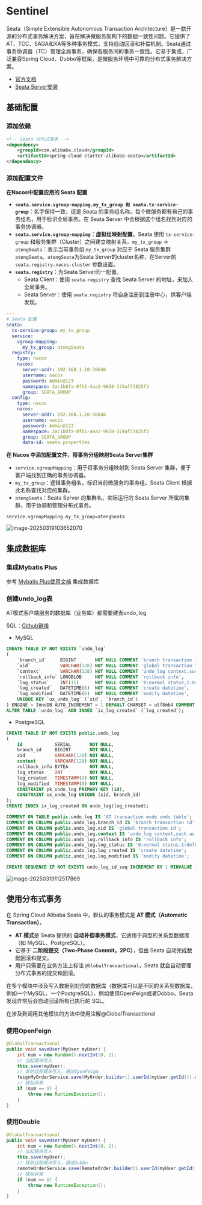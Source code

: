 # Sentinel

Seata（Simple Extensible Autonomous Transaction Architecture）是一款开源的分布式事务解决方案，旨在解决微服务架构下的数据一致性问题。它提供了AT、TCC、SAGA和XA等多种事务模式，支持自动回滚和补偿机制。Seata通过事务协调器（TC）管理全局事务，确保各服务间的事务一致性。它易于集成，广泛兼容Spring Cloud、Dubbo等框架，是微服务环境中可靠的分布式事务解决方案。

- [官方文档](https://seata.apache.org/zh-cn/docs/overview/what-is-seata)
- [Seata Server安装](https://kongyu666.github.io/ops/#/work/kubernetes/service/seata/)



## 基础配置

### 添加依赖

```xml
<!-- Seata 分布式事务 -->
<dependency>
    <groupId>com.alibaba.cloud</groupId>
    <artifactId>spring-cloud-starter-alibaba-seata</artifactId>
</dependency>
```

### 添加配置文件

**在Nacos中配置应用的 Seata 配置**

- **`seata.service.vgroup-mapping.my_tx_group 和 seata.tx-service-group`**：名字保持一致，这是 Seata 的事务组名称。每个微服务都有自己的事务组名，用于标识全局事务。在 Seata Server 中会根据这个组名找到对应的事务协调器。
- **`seata.service.vgroup-mapping`**：**虚拟组映射配置**。Seata 使用 `tx-service-group` 和服务集群（Cluster）之间建立映射关系。`my_tx_group` → `atengSeata`：表示当前事务组 `my_tx_group` 对应于 Seata 服务集群 `atengSeata`。`atengSeata`为Seata Server的cluster名称，在Server的 `seata.registry.nacos.cluster` 参数设置。
- **`seata.registry`**：为Seata Server同一配置。
    - Seata Client：使用 `seata.registry` 查找 Seata Server 的地址，来加入全局事务。
    - Seata Server：使用 `seata.registry` 将自身注册到注册中心，供客户端发现。

```yaml
---
# Seata 配置
seata:
  tx-service-group: my_tx_group
  service:
    vgroup-mapping:
      my_tx_group: atengSeata
  registry:
    type: nacos
    nacos:
      server-addr: 192.168.1.10:30648
      username: nacos
      password: Admin@123
      namespace: 3ac1b8fa-0fb1-4aa2-9858-374af73825f3
      group: SEATA_GROUP
  config:
    type: nacos
    nacos:
      server-addr: 192.168.1.10:30648
      username: nacos
      password: Admin@123
      namespace: 3ac1b8fa-0fb1-4aa2-9858-374af73825f3
      group: SEATA_GROUP
      data-id: seata.properties
```

**在 Nacos 中添加配置文件，将事务分组映射Seata Server集群**

- `service.vgroupMapping`：用于将事务分组映射到 Seata Server 集群，便于客户端找到正确的事务协调器。
- `my_tx_group`：逻辑事务组名，标识当前微服务的事务组，Seata Client 根据此名称查找对应的集群。
- `atengSeata`：Seata Server 的集群名，实际运行的 Seata Server 所属的集群，用于协调和管理分布式事务。

```properties
service.vgroupMapping.my_tx_group=atengSeata
```

![image-20250319103652070](./assets/image-20250319103652070.png)





## 集成数据库

### 集成Mybatis Plus

参考 [Mybatis Plus使用文档](/work/Ateng-Java/database/mybatis-plus/)  集成数据库

### 创建undo_log表

AT模式客户端服务的数据库（业务库）都需要建表undo_log

SQL：[Github链接](https://github.com/apache/incubator-seata/blob/v2.3.0/script/client/at/db/mysql.sql)

- MySQL

```sql
CREATE TABLE IF NOT EXISTS `undo_log`
(
    `branch_id`     BIGINT       NOT NULL COMMENT 'branch transaction id',
    `xid`           VARCHAR(128) NOT NULL COMMENT 'global transaction id',
    `context`       VARCHAR(128) NOT NULL COMMENT 'undo_log context,such as serialization',
    `rollback_info` LONGBLOB     NOT NULL COMMENT 'rollback info',
    `log_status`    INT(11)      NOT NULL COMMENT '0:normal status,1:defense status',
    `log_created`   DATETIME(6)  NOT NULL COMMENT 'create datetime',
    `log_modified`  DATETIME(6)  NOT NULL COMMENT 'modify datetime',
    UNIQUE KEY `ux_undo_log` (`xid`, `branch_id`)
) ENGINE = InnoDB AUTO_INCREMENT = 1 DEFAULT CHARSET = utf8mb4 COMMENT ='AT transaction mode undo table';
ALTER TABLE `undo_log` ADD INDEX `ix_log_created` (`log_created`);
```

- PostgreSQL

```sql
CREATE TABLE IF NOT EXISTS public.undo_log
(
    id            SERIAL       NOT NULL,
    branch_id     BIGINT       NOT NULL,
    xid           VARCHAR(128) NOT NULL,
    context       VARCHAR(128) NOT NULL,
    rollback_info BYTEA        NOT NULL,
    log_status    INT          NOT NULL,
    log_created   TIMESTAMP(0) NOT NULL,
    log_modified  TIMESTAMP(0) NOT NULL,
    CONSTRAINT pk_undo_log PRIMARY KEY (id),
    CONSTRAINT ux_undo_log UNIQUE (xid, branch_id)
);
CREATE INDEX ix_log_created ON undo_log(log_created);

COMMENT ON TABLE public.undo_log IS 'AT transaction mode undo table';
COMMENT ON COLUMN public.undo_log.branch_id IS 'branch transaction id';
COMMENT ON COLUMN public.undo_log.xid IS 'global transaction id';
COMMENT ON COLUMN public.undo_log.context IS 'undo_log context,such as serialization';
COMMENT ON COLUMN public.undo_log.rollback_info IS 'rollback info';
COMMENT ON COLUMN public.undo_log.log_status IS '0:normal status,1:defense status';
COMMENT ON COLUMN public.undo_log.log_created IS 'create datetime';
COMMENT ON COLUMN public.undo_log.log_modified IS 'modify datetime';

CREATE SEQUENCE IF NOT EXISTS undo_log_id_seq INCREMENT BY 1 MINVALUE 1 ;
```

![image-20250319112517869](./assets/image-20250319112517869.png)



## 使用分布式事务

在 Spring Cloud Alibaba Seata 中，默认的事务模式是 **AT 模式（Automatic Transaction）**。

- **AT 模式**是 Seata 提供的 **自动补偿事务模式**，它适用于典型的关系型数据库（如 MySQL、PostgreSQL）。
- 它基于 **二阶段提交（Two-Phase Commit，2PC）**，但由 Seata 自动完成数据回滚和提交。
- 用户只需要在业务方法上标注 `@GlobalTransactional`，Seata 就会自动管理分布式事务的提交和回滚。

在多个模块中涉及写入数据到对应的数据库（数据库可以是不同的关系型数据库，例如一个MySQL、一个PostgreSQL），例如使用OpenFeign或者Dobbo。Seata 发现异常后会自动回滚所有已执行的 SQL。

在涉及到调用其他模块的方法中使用注解@GlobalTransactional

### 使用OpenFeign

```java
@GlobalTransactional
public void saveUser(MyUser myUser) {
    int num = new Random().nextInt(0, 2);
    // 当起模块写入
    this.save(myUser);
    // 其他远程模块写入，通过OpenFeign
    feignMyOrderService.save(MyOrder.builder().userId(myUser.getId()).date(LocalDate.now()).totalAmount(new BigDecimal("1213.12")).build());
    // 模拟异常
    if (num == 0) {
        throw new RuntimeException();
    }
}
```

### 使用Double

```java
@GlobalTransactional
public void saveUser(MyUser myUser) {
    int num = new Random().nextInt(0, 2);
    // 当起模块写入
    this.save(myUser);
    // 其他远程模块写入，通过Dubbo
    remoteOrderService.save(RemoteOrder.builder().userId(myUser.getId()).date(LocalDate.now()).totalAmount(new BigDecimal("1213.12")).build());
    // 模拟异常
    if (num == 0) {
        throw new RuntimeException();
    }
}
```

